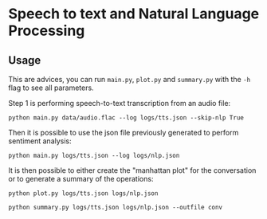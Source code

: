 # Speech to text and Natural Language Processing

## Usage

This are advices, you can run `main.py`, `plot.py` and `summary.py` with the `-h` flag to see all parameters.

Step 1 is performing speech-to-text transcription from an audio file:
```
python main.py data/audio.flac --log logs/tts.json --skip-nlp True
```

Then it is possible to use the json file previously generated to perform sentiment analysis:
```
python main.py logs/tts.json --log logs/nlp.json
```

It is then possible to either create the "manhattan plot" for the conversation or to generate a summary of the operations:

```
python plot.py logs/tts.json logs/nlp.json
```

```
python summary.py logs/tts.json logs/nlp.json --outfile conv
```
